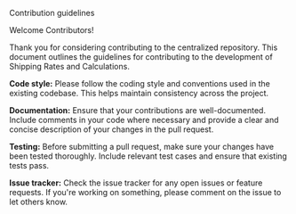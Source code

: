Contribution guidelines

Welcome Contributors!

Thank you for considering contributing to the centralized repository. This document outlines the guidelines for contributing to the development of Shipping Rates and Calculations.

**Code style:**
Please follow the coding style and conventions used in the existing codebase. This helps maintain consistency across the project.

**Documentation:**
Ensure that your contributions are well-documented. Include comments in your code where necessary and provide a clear and concise description of your changes in the pull request.

**Testing:**
Before submitting a pull request, make sure your changes have been tested thoroughly. Include relevant test cases and ensure that existing tests pass.

**Issue tracker:**
Check the issue tracker for any open issues or feature requests. If you're working on something, please comment on the issue to let others know.
